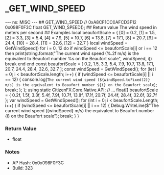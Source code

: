 # _GET_WIND_SPEED

--- ns: MISC --- ## GET_WIND_SPEED  // 0xA8CF1CC0AFCD3F12 0x098F0F3C float GET_WIND_SPEED();  ## Return value The wind speed in meters per second  ## Examples local beaufortScale = { [0] = 0.2, [1] = 1.5, [2] = 3.3, [3] = 5.4, [4] = 7.9, [5] = 10.7, [6] = 13.8, [7] = 17.1, [8] = 20.7, [9] = 24.4, [10] = 28.4, [11] = 32.6, [12] = 32.7 }  local windSpeed = GetWindSpeed() for i = 0, 12 do if windSpeed <= beaufortScale[i] or i == 12 then print(string.format("The current wind speed (%.2f m/s) is the equivalent to Beaufort number %s on the Beaufort scale", windSpeed, i)) break end end  const beaufortScale = [ 0.2, 1.5, 3.3, 5.4, 7.9, 10.7, 13.8, 17.1, 20.7, 24.4, 28.4, 32.6, 32.7 ]; const windSpeed = GetWindSpeed();  for (let i = 0; i < beaufortScale.length; i++) { if (windSpeed <= beaufortScale[i] || i == 12) { console.log(`The current wind speed (${windSpeed.toFixed(2)} m/s) is the equivalent to Beaufort number ${i} on the Beaufort scale`); break; }; };  using static CitizenFX.Core.Native.API; // ...  float[] beaufortScale = { 0.2f, 1.5f, 3.3f, 5.4f, 7.9f, 10.7f, 13.8f, 17.1f, 20.7f, 24.4f, 28.4f, 32.6f, 32.7f }; var windSpeed = GetWindSpeed();  for (int i = 0; i < beaufortScale.Length; i++) { if (windSpeed <= beaufortScale[i] || i == 12) { Debug.WriteLine($"The current wind speed ({windSpeed} m/s) the equivalent to Beaufort number {i} on the Beaufort scale"); break; } }

### Return Value
* float

### Notes
* AP Hash: 0x0x098F0F3C
* Build: 323

